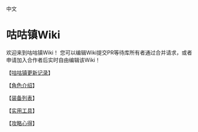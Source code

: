 中文
# 咕咕镇Wiki
欢迎来到咕咕镇Wiki！ 您可以编辑Wiki提交PR等待库所有者通过合并请求，或者申请加入合作者后实时自由编辑该Wiki！   

【[咕咕镇更新记录](changelog.md)】   

【[角色介绍](char.md)】   

【[装备列表](equip.md)】   

【[实用工具](tool.md)】   

【[攻略心得](article/index.md)】   
